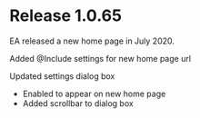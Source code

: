 # Release 1.0.65

EA released a new home page in July 2020.

Added @Include settings for new home page url

Updated settings dialog box
- Enabled to appear on new home page
- Added scrollbar to dialog box

